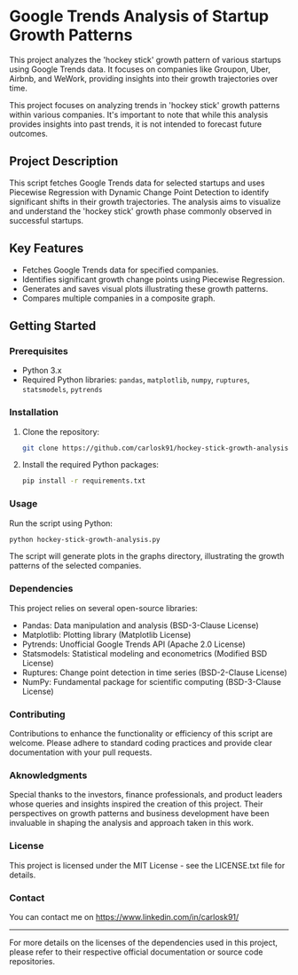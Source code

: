 # Google Trends Analysis of Startup Growth Patterns

This project analyzes the 'hockey stick' growth pattern of various startups using Google Trends data. It focuses on companies like Groupon, Uber, Airbnb, and WeWork, providing insights into their growth trajectories over time.

This project focuses on analyzing trends in 'hockey stick' growth patterns within various companies. It's important to note that while this analysis provides insights into past trends, it is not intended to forecast future outcomes.


## Project Description

This script fetches Google Trends data for selected startups and uses Piecewise Regression with Dynamic Change Point Detection to identify significant shifts in their growth trajectories. The analysis aims to visualize and understand the 'hockey stick' growth phase commonly observed in successful startups.

## Key Features

- Fetches Google Trends data for specified companies.
- Identifies significant growth change points using Piecewise Regression.
- Generates and saves visual plots illustrating these growth patterns.
- Compares multiple companies in a composite graph.

## Getting Started

### Prerequisites

- Python 3.x
- Required Python libraries: `pandas`, `matplotlib`, `numpy`, `ruptures`, `statsmodels`, `pytrends`

### Installation

1. Clone the repository:
   ```bash
   git clone https://github.com/carlosk91/hockey-stick-growth-analysis.git
   ```

2. Install the required Python packages:
   ```bash
   pip install -r requirements.txt
   ```

### Usage

Run the script using Python:

   ```bash
   python hockey-stick-growth-analysis.py
   ```

The script will generate plots in the graphs directory, illustrating the growth patterns of the selected companies.

### Dependencies

This project relies on several open-source libraries:

* Pandas: Data manipulation and analysis (BSD-3-Clause License)
* Matplotlib: Plotting library (Matplotlib License)
* Pytrends: Unofficial Google Trends API (Apache 2.0 License)
* Statsmodels: Statistical modeling and econometrics (Modified BSD License)
* Ruptures: Change point detection in time series (BSD-2-Clause License)
* NumPy: Fundamental package for scientific computing (BSD-3-Clause License)

### Contributing

Contributions to enhance the functionality or efficiency of this script are welcome. Please adhere to standard coding practices and provide clear documentation with your pull requests.

### Aknowledgments

Special thanks to the investors, finance professionals, and product leaders whose queries and insights inspired the creation of this project. Their perspectives on growth patterns and business development have been invaluable in shaping the analysis and approach taken in this work.

### License

This project is licensed under the MIT License - see the LICENSE.txt file for details.

### Contact

You can contact me on https://www.linkedin.com/in/carlosk91/

----
For more details on the licenses of the dependencies used in this project, please refer to their respective official documentation or source code repositories.



